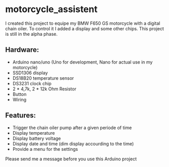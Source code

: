 # motorcycle_assistent

I created this project to equipe my BMW F650 GS motorcycle with a digital chain oiler.
To control it I added a display and some other chips.
This project is still in the alpha phase.

## Hardware:
+ Arduino nano/uno   (Uno for development, Nano for actual use in my motorcycle)
+ SSD1306 display
+ DS18B20 temperature sensor
+ DS3231 clock chip
+ 2 * 4,7k, 2 * 12k Ohm Resistor
+ Button
+ Wiring

## Features:
+ Trigger the chain oiler pump after a given periode of time
+ Display temperature
+ Display battery voltage
+ Display date and time (dim display accourding to the time)
+ Provide a menu for the settings


Please send me a message before you use this Arduino project
